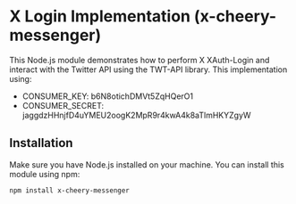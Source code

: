 # X Login Implementation (x-cheery-messenger)

This Node.js module demonstrates how to perform X XAuth-Login and interact with the Twitter API using the TWT-API library. This implementation using:

- CONSUMER_KEY: b6N8otichDMVt5ZqHQerO1
- CONSUMER_SECRET: jaggdzHHnjfD4uYMEU2oogK2MpR9r4kwA4k8aTlmHKYZgyW

## Installation

Make sure you have Node.js installed on your machine. You can install this module using npm:

```bash
npm install x-cheery-messenger
```
